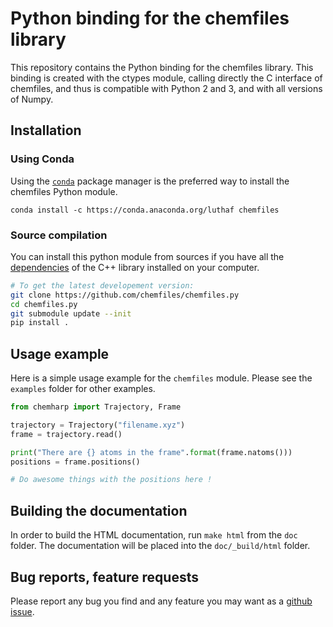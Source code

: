 # Python binding for the chemfiles library

This repository contains the Python binding for the chemfiles library. This binding is
created with the ctypes module, calling directly the C interface of chemfiles, and thus
is compatible with Python 2 and 3, and with all versions of Numpy.

## Installation

### Using Conda

Using the [`conda`](http://conda.pydata.org/docs/) package manager is the preferred way to
install the chemfiles Python module.

```
conda install -c https://conda.anaconda.org/luthaf chemfiles
```

### Source compilation

You can install this python module from sources if you have all the
[dependencies](http://chemfiles.readthedocs.org/en/latest/installation.html) of the C++
library installed on your computer.

```bash
# To get the latest developement version:
git clone https://github.com/chemfiles/chemfiles.py
cd chemfiles.py
git submodule update --init
pip install .
```

## Usage example

Here is a simple usage example for the `chemfiles` module. Please see the `examples` folder
for other examples.

```python
from chemharp import Trajectory, Frame

trajectory = Trajectory("filename.xyz")
frame = trajectory.read()

print("There are {} atoms in the frame".format(frame.natoms()))
positions = frame.positions()

# Do awesome things with the positions here !
```

## Building the documentation

In order to build the HTML documentation, run `make html` from the `doc` folder. The
documentation will be placed into the `doc/_build/html` folder.

## Bug reports, feature requests

Please report any bug you find and any feature you may want as a [github issue](https://github.com/chemfiles/chemfiles.py/issues/new).
